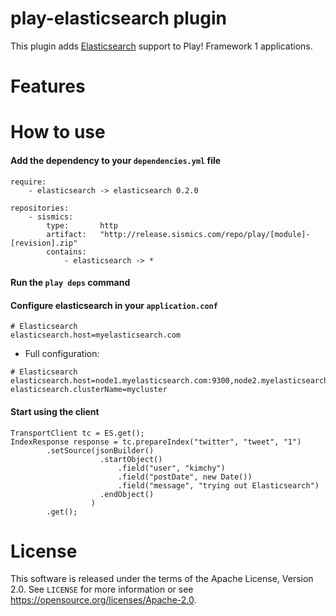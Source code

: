 # play-elasticsearch plugin

This plugin adds [Elasticsearch](https://en.wikipedia.org/wiki/Elasticsearch) support to Play! Framework 1 applications.

# Features

# How to use

####  Add the dependency to your `dependencies.yml` file

```
require:
    - elasticsearch -> elasticsearch 0.2.0

repositories:
    - sismics:
        type:       http
        artifact:   "http://release.sismics.com/repo/play/[module]-[revision].zip"
        contains:
            - elasticsearch -> *

```
####  Run the `play deps` command
####  Configure elasticsearch in your `application.conf`

```
# Elasticsearch
elasticsearch.host=myelasticsearch.com
```

- Full configuration:
```
# Elasticsearch
elasticsearch.host=node1.myelasticsearch.com:9300,node2.myelasticsearch.com:9300
elasticsearch.clusterName=mycluster
```

####  Start using the client
```
TransportClient tc = ES.get();
IndexResponse response = tc.prepareIndex("twitter", "tweet", "1")
        .setSource(jsonBuilder()
                    .startObject()
                        .field("user", "kimchy")
                        .field("postDate", new Date())
                        .field("message", "trying out Elasticsearch")
                    .endObject()
                  )
        .get();
```

# License

This software is released under the terms of the Apache License, Version 2.0. See `LICENSE` for more
information or see <https://opensource.org/licenses/Apache-2.0>.
